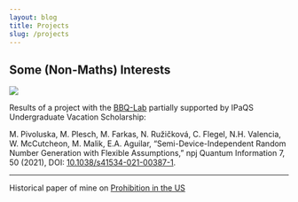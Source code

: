 ```yaml
---
layout: blog
title: Projects
slug: /projects
---
```



## Some (Non-Maths) Interests 


![](laser.png)

Results of a project with the [BBQ-Lab](https://bbqlab.org/) partially supported by IPaQS Undergraduate Vacation Scholarship:

M. Pivoluska, M. Plesch, M. Farkas, N. Ružičková, C. Flegel, N.H. Valencia, W. McCutcheon, M. Malik, E.A. Aguilar, “Semi-Device-Independent Random Number Generation with Flexible Assumptions,” npj Quantum Information 7, 50 (2021), DOI: [10.1038/s41534-021-00387-1](https://www.nature.com/articles/s41534-021-00387-1).

---

Historical paper of mine on [Prohibition in the US](/Seminararbeit.pdf)

